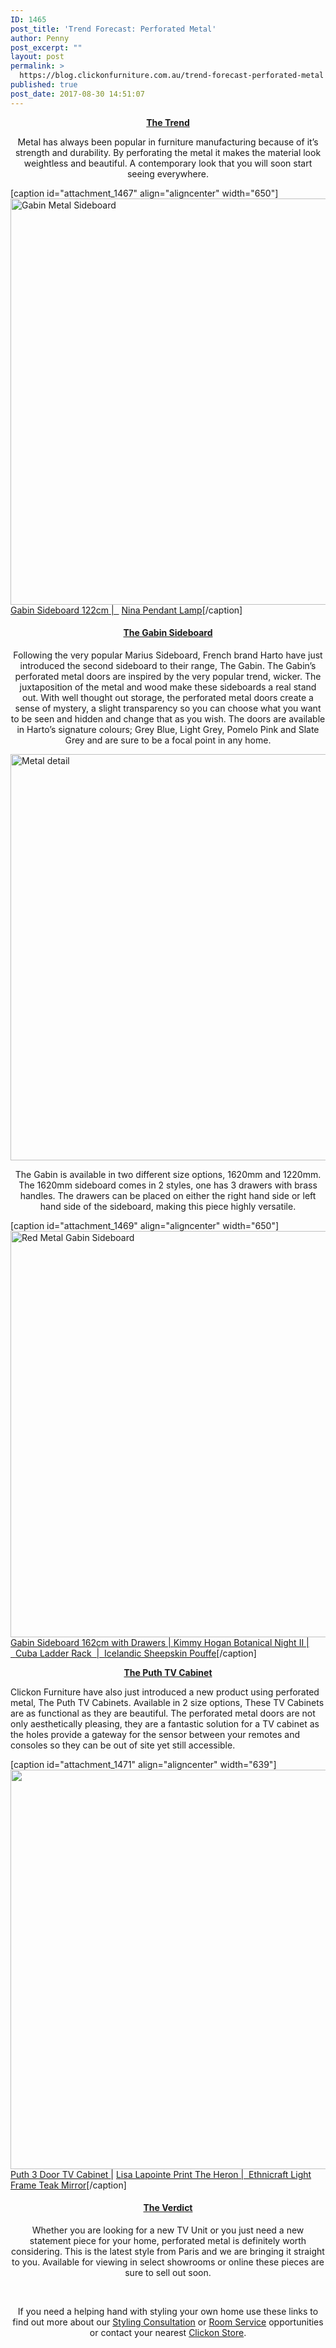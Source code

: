 ```yaml
---
ID: 1465
post_title: 'Trend Forecast: Perforated Metal'
author: Penny
post_excerpt: ""
layout: post
permalink: >
  https://blog.clickonfurniture.com.au/trend-forecast-perforated-metal
published: true
post_date: 2017-08-30 14:51:07
---
```

<p style="text-align: center;"><span style="text-decoration: underline;"><strong>The Trend</strong></span></p>
<p style="text-align: center;">Metal has always been popular in furniture manufacturing because of it’s strength and durability. By perforating the metal it makes the material look weightless and beautiful. A contemporary look that you will soon start seeing everywhere.</p>


[caption id="attachment_1467" align="aligncenter" width="650"]<img class="wp-image-1467 size-full" src="http://blog.clickonfurniture.com.au/wp-content/uploads/2017/08/Gabin-Small.jpg" alt="Gabin Metal Sideboard" width="650" height="650" data-wp-pid="1467" /> <a href="http://www.clickonfurniture.com.au/gabin-sideboard-122cm">Gabin Sideboard 122cm |  </a> <a href="http://www.clickonfurniture.com.au/nina-pendant-lamp">Nina Pendant Lamp</a>[/caption]
<h4 style="text-align: center;"><span style="text-decoration: underline;"><strong>The Gabin Sideboard</strong></span></h4>
<p style="text-align: center;">Following the very popular Marius Sideboard, French brand Harto have just introduced the second sideboard to their range, The Gabin. The Gabin’s perforated metal doors are inspired by the very popular trend, wicker. The juxtaposition of the metal and wood make these sideboards a real stand out. With well thought out storage, the perforated metal doors create a sense of mystery, a slight transparency so you can choose what you want to be seen and hidden and change that as you wish. The doors are available in Harto’s signature colours; Grey Blue, Light Grey, Pomelo Pink and Slate Grey and are sure to be a focal point in any home.</p>
<img class="aligncenter wp-image-1474 size-full" src="http://blog.clickonfurniture.com.au/wp-content/uploads/2017/08/274_3.jpg" alt="Metal detail" width="650" height="650" data-wp-pid="1474" />
<p style="text-align: center;">The Gabin is available in two different size options, 1620mm and 1220mm. The 1620mm sideboard comes in 2 styles, one has 3 drawers with brass handles. The drawers can be placed on either the right hand side or left hand side of the sideboard, making this piece highly versatile.</p>


[caption id="attachment_1469" align="aligncenter" width="650"]<img class="wp-image-1469 size-full" src="http://blog.clickonfurniture.com.au/wp-content/uploads/2017/08/Gabin-Drawers.jpg" alt="Red Metal Gabin Sideboard" width="650" height="650" data-wp-pid="1469" /> <a href="http://www.clickonfurniture.com.au/gabin-sideboard-162cm">Gabin Sideboard 162cm with Drawers | </a><a href="http://www.clickonfurniture.com.au/brand/kimmy-hogan/kimmy-hogan-botanical-night-ii">Kimmy Hogan Botanical Night II |  </a><a href="http://www.clickonfurniture.com.au/brand/beeline-design/cuba-ladder-rack-concertina-rack-x3-panels">Cuba Ladder Rack  |  </a><a href="http://www.clickonfurniture.com.au/icelandic-sheepskin-pouffe">Icelandic Sheepskin Pouffe</a>[/caption]
<p style="text-align: center;"><span style="text-decoration: underline;"><strong>The Puth TV Cabinet</strong></span></p>
Clickon Furniture have also just introduced a new product using perforated metal, The Puth TV Cabinets. Available in 2 size options, These TV Cabinets are as functional as they are beautiful. The perforated metal doors are not only aesthetically pleasing, they are a fantastic solution for a TV cabinet as the holes provide a gateway for the sensor between your remotes and consoles so they can be out of site yet still accessible.

[caption id="attachment_1471" align="aligncenter" width="639"]<img class="wp-image-1471" src="http://blog.clickonfurniture.com.au/wp-content/uploads/2017/08/Puth-TV.gif" alt="" width="639" height="639" data-wp-pid="1471" /> <a href="http://www.clickonfurniture.com.au/puth-3-door-tv-cabinet">Puth 3 Door TV Cabinet </a>| <a href="http://www.clickonfurniture.com.au/brand/lisa-lapointe/lisa-lapointe-limited-edition-print-the-heron">Lisa Lapointe Print The Heron |  </a><a href="http://www.clickonfurniture.com.au/ethnicraft-teak-light-frame-mirror">Ethnicraft Light Frame Teak Mirror</a>[/caption]
<h4 style="text-align: center;"><span style="text-decoration: underline;"><strong>The Verdict</strong></span></h4>
<p style="text-align: center;">Whether you are looking for a new TV Unit or you just need a new statement piece for your home, perforated metal is definitely worth considering. This is the latest style from Paris and we are bringing it straight to you. Available for viewing in select showrooms or online these pieces are sure to sell out soon.</p>
&nbsp;
<p style="text-align: center;">If you need a helping hand with styling your own home use these links to find out more about our <a href="http://blog.clickonfurniture.com.au/styling-consultations">Styling Consultation</a> or <a href="http://blog.clickonfurniture.com.au/style-room-dilemmas-sorted-service">Room Service</a> opportunities or contact your nearest <a href="http://www.clickonfurniture.com.au/showrooms">Clickon Store</a>.</p>